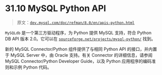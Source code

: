 # 31.10 MySQL Python API

> 原文：[`dev.mysql.com/doc/refman/8.0/en/apis-python.html`](https://dev.mysql.com/doc/refman/8.0/en/apis-python.html)

`MySQLdb` 是一个第三方驱动程序，为 Python 提供 MySQL 支持，符合 Python DB API 版本 2.0。它可以在 [`sourceforge.net/projects/mysql-python/`](http://sourceforge.net/projects/mysql-python/) 找到。

新的 MySQL Connector/Python 组件提供了与相同 Python API 的接口，并内置于 MySQL Server 中，由 Oracle 支持。有关 Connector 的详细信息，请参阅 MySQL Connector/Python Developer Guide，以及 Python 应用程序的编码准则和示例 Python 代码。
